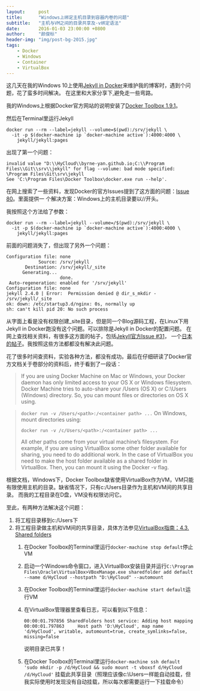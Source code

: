 ```yaml
---
layout:     post
title:      "Windows上绑定主机目录到容器内卷的问题"
subtitle:   "主机与VM之间的目录共享及-v绑定语法"
date:       2016-01-03 23:00:00 +0800
author:     "颜俊标"
header-img: "img/post-bg-2015.jpg"
tags:
    - Docker
    - Windows
    - Container
    - VirtualBox
---
```

这几天在我的Windows 10上使用[Jekyll in Docker](https://github.com/jekyll/docker)来维护我的博客时，遇到个问题，花了蛮多时间解决。
在这里和大家分享下,避免走一些弯路。

我的Windows上根据Docker官方网站的说明安装了[Docker Toolbox 1.9.1](https://docs.docker.com/windows/step_one/)。

然后在Terminal里运行Jekyll

```
docker run --rm --label=jekyll --volume=$(pwd):/srv/jekyll \
  -it -p $(docker-machine ip `docker-machine active`):4000:4000 \  
    jekyll/jekyll:pages    
```

出现了第一个问题：

```
invalid value "D:\\HyCloud\\byrne-yan.github.io;C:\\Program Files\\Git\\srv\\jekyll" for flag --volume: bad mode specified: \Program Files\Git\srv\jekyll
See 'C:\Program Files\Docker Toolbox\docker.exe run --help'.
```

在网上搜索了一些资料，发现Docker的官方Issues提到了这方面的问题：[Issue 80](https://github.com/docker/toolbox/issues/80)。里面提供一
个解决方案：Windows上的主机目录要以//开头。

我按照这个方法给了参数：

```
docker run --rm --label=jekyll --volume=/$(pwd):/srv/jekyll \
  -it -p $(docker-machine ip `docker-machine active`):4000:4000 \  
    jekyll/jekyll:pages 
```

前面的问题消失了，但出现了另外一个问题：

```
Configuration file: none
            Source: /srv/jekyll
       Destination: /srv/jekyll/_site
      Generating...
                    done.
 Auto-regeneration: enabled for '/srv/jekyll'
Configuration file: none
jekyll 2.4.0 | Error:  Permission denied @ dir_s_mkdir - /srv/jekyll/_site
ok: down: /etc/startup3.d/nginx: 0s, normally up
sh: can't kill pid 20: No such process
```
从字面上看是没有权限创建_site目录，但是同一个Blog源码工程，在Linux下用Jekyll in Docker跑没有这个问题。可以排除是Jekyll in Docker的配置问题。
在网上查找相关资料，有很多这方面的帖子，包括[Jekyll官方Issue #31](https://github.com/jekyll/docker/issues/31)，
一个[日本的帖子](http://qiita.com/hidekuro/items/aa83583b20db5a6857d8)。我按照这些方法都都没有解决此问题。

花了很多时间查资料，实验各种方法，都没有成功。最后在仔细研读了Docker官方文档关于卷部分的资料后，终于看到了一段话：

> If you are using Docker Machine on Mac or Windows, your Docker daemon has only limited access to your OS X or Windows filesystem. Docker Machine tries to auto-share your /Users (OS X) or C:\Users (Windows) directory. So, you can mount files or directories on OS X using.
  
> `docker run -v /Users/<path>:/<container path> ...`
>  On Windows, mount directories using:
>  
>  `docker run -v /c/Users/<path>:/<container path> ...`
>
> All other paths come from your virtual machine’s filesystem. For example, if you are using VirtualBox some other folder 
  available for sharing, you need to do additional work. In the case of VirtualBox you need to make the host folder 
  available as a shared folder in VirtualBox. Then, you can mount it using the Docker -v flag.

根据文档，Windows下，Docker Toolbox缺省使用VirtualBox作为VM，VM只能有限使用主机的目录。缺省情况下，只有c:/Users目录作为主机和VM间的共享目录。
而我的工程目录在D盘，VM没有权限访问它。

至此，有两种方法解决这个问题：

1. 将工程目录移到c:/Users下
2. 将工程目录做主机和VM间的共享目录，具体方法参见[VirtualBox指南：4.3. Shared folders](http://www.virtualbox.org/manual/ch04.html#sf_mount_manual)
    1. 在Docker Toolbox的Terminal里运行`docker-machine stop default`停止VM
    2. 启动一个Windows命令窗口，进入VirtualBox安装目录并运行`C:\Program Files\Oracle\VirtualBox>VBoxManage.exe sharedfolder add default --name d/HyCloud --hostpath "D:\HyCloud" --automount`
    3. 在Docker Toolbox的Terminal里运行`docker-machine start default`运行VM
    4. 在VirtualBox管理器里查看日志，可以看到以下信息：  
      
        ```
        00:00:01.797856 SharedFolders host service: Adding host mapping
        00:00:01.797863     Host path 'D:\HyCloud', map name 'd/HyCloud', writable, automount=true, create_symlinks=false, missing=false
        ```
        
        说明目录已共享！
    5. 在Docker Toolbox的Terminal里运行`docker-machine ssh default 'sudo mkdir -p /d/HyCloud && sudo mount -t vboxsf d/HyCloud /d/HyCloud'`
    挂载此共享目录（照理应该像c:\Users一样能自动挂载，但我实际使用时发现没有自动挂载，所以每次都需要运行一下挂载命令）
    